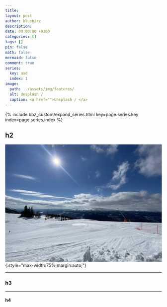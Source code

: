 ```yaml
---
title:
layout: post
author: bluebirz
description:
date: 00:00:00 +0200
categories: []
tags: []
pin: false
math: false
mermaid: false
comment: true
series:
  key: asd
  index: 1 
image:
  path: ../assets/img/features/
  alt: Unsplash / 
  caption: <a href="">Unsplash / </a>
---
```


{% include bbz_custom/expand_series.html key=page.series.key index=page.series.index %}

## h2

![image](../assets/img/features/bluebirz/IMG_6642-are.jpg){:style="max-width:75%;margin:auto;"}

---

### h3

---

#### h4
